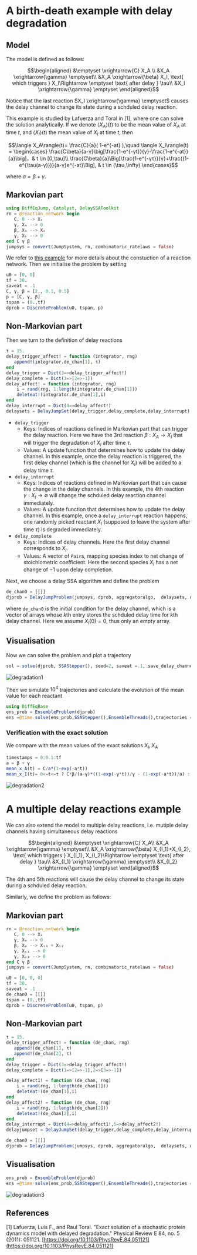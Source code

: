 # A birth-death example with delay degradation

## Model

The model is defined as follows:
```math
\begin{aligned}
&\emptyset \xrightarrow{C} X_A \\
&X_A \xrightarrow{\gamma} \emptyset\\
&X_A \xrightarrow{\beta}  X_I, \text{ which triggers  } X_I\Rightarrow \emptyset \text{ after delay } \tau\\
&X_I \xrightarrow{\gamma} \emptyset  
\end{aligned}
```
Notice that the last reaction $X_I \xrightarrow{\gamma} \emptyset$ causes the delay channel to change its state during a schduled delay reaction.

This example is studied by Lafuerza and Toral in [1], where one can solve the solution analytically. If we denote $\langle X_A\rangle(t)$ to be the mean value of $X_A$ at time $t$, and $\langle X_I\rangle(t)$ the mean value of $X_I$ at time $t$, then
```math
\langle X_A\rangle(t)= \frac{C}{a}( 1-e^{-at} ),\quad \langle X_I\rangle(t) = \begin{cases}
\frac{C\beta}{a-γ}\big[\frac{1-e^{-γt}}{γ}-\frac{1-e^{-at}}{a}\big]，& t \in [0,\tau]\\
\frac{C\beta}{a}\Big[\frac{1-e^{-γτ}}{γ}+\frac{(1-e^{\tau(a-γ)})}{a-γ}e^{-at}\Big], & t \in (\tau,\infty)
\end{cases}
```
where $a = β + γ$.

## Markovian part
```julia
using DiffEqJump, Catalyst, DelaySSAToolkit
rn = @reaction_network begin
   C, 0 --> Xₐ
   γ, Xₐ --> 0
   β, Xₐ --> Xᵢ
   γ, Xᵢ --> 0
end C γ β
jumpsys = convert(JumpSystem, rn, combinatoric_ratelaws = false)
```
We refer to [this example](tutorials.md) for more details about the constuction of a reaction network. Then we initialise the problem by setting
```julia
u0 = [0, 0]
tf = 30.
saveat = .1
C, γ, β = [2., 0.1, 0.5]
p = [C, γ, β]
tspan = (0.,tf)
dprob = DiscreteProblem(u0, tspan, p)
```
## Non-Markovian part
Then we turn to the definition of delay reactions

```julia
τ = 15.
delay_trigger_affect! = function (integrator, rng)
   append!(integrator.de_chan[1], τ)
end
delay_trigger = Dict(3=>delay_trigger_affect!)
delay_complete = Dict(1=>[2=>-1]) 
delay_affect! = function (integrator, rng)
    i = rand(rng, 1:length(integrator.de_chan[1]))
    deleteat!(integrator.de_chan[1],i)
end
delay_interrupt = Dict(4=>delay_affect!) 
delaysets = DelayJumpSet(delay_trigger,delay_complete,delay_interrupt)
```

- `delay_trigger`  
  - Keys: Indices of reactions defined in Markovian part that can trigger the delay reaction. Here we have the 3rd reaction $\beta: X_A \rightarrow X_I$ that will trigger the degradation of $X_I$ after time $\tau$.
  - Values: A update function that determines how to update the delay channel. In this example, once the delay reaction is triggered, the first delay channel (which is the channel for $X_I$) will be added to a delay time $\tau$.			
- `delay_interrupt`
  - Keys: Indices of reactions defined in Markovian part that can cause the change in the delay channels. In this example, the 4th reaction $\gamma : X_I \rightarrow \emptyset$ will change the schduled delay reaction channel immediately.
  - Values: A update function that determines how to update the delay channel. In this example, once a `delay_interrupt` reaction happens, one randomly picked reactant $X_I$ (supposed to leave the system after time $\tau$) is degraded immediately.  
- `delay_complete` 
  - Keys: Indices of delay channels. Here the first delay channel corresponds to $X_I$.
  - Values: A vector of `Pair`s, mapping species index to net change of stoichiometric coefficient. Here the second species $X_I$ has a net change of $-1$ upon delay completion.

Next, we choose a delay SSA algorithm and define the problem
```julia
de_chan0 = [[]]
djprob = DelayJumpProblem(jumpsys, dprob, aggregatoralgo,  delaysets, de_chan0, save_positions=(false,false))
```
where `de_chan0` is the initial condition for the delay channel, which is a vector of arrays whose *k*th entry stores the schduled delay time for *k*th delay channel. Here we assume $X_I(0) = 0$, thus only an empty array. 

## Visualisation
Now we can solve the problem and plot a trajectory
```julia
sol = solve(djprob, SSAStepper(), seed=2, saveat =.1, save_delay_channel = false)
```
![degradation1](../assets/delay_degradation1.svg)

Then we simulate $10^4$ trajectories and calculate the evolution of the mean value for each reactant
```julia
using DiffEqBase
ens_prob = EnsembleProblem(djprob)
ens =@time solve(ens_prob,SSAStepper(),EnsembleThreads(),trajectories = 1e4, saveat = .1, save_delay_channel =false)
```

### Verification with the exact solution
We compare with the mean values of the exact solutions $X_I, X_A$
```julia
timestamps = 0:0.1:tf
a = β + γ 
mean_x_A(t) = C/a*(1-exp(-a*t))
mean_x_I(t)= 0<=t<=τ ? C*β/(a-γ)*((1-exp(-γ*t))/γ - (1-exp(-a*t))/a) : C*β/a*((1-exp(-γ*τ))/γ + exp(-a*t)*(1-exp((a-γ)τ))/(a-γ))
```
![degradation2](../assets/delay_degradation2.svg)


# A multiple delay reactions example

We can also extend the model to multiple delay reactions, i.e. mutiple delay channels having simultaneous delay reactions
```math
\begin{aligned}
&\emptyset \xrightarrow{C} X_A\\
&X_A \xrightarrow{\gamma} \emptyset\\
&X_A \xrightarrow{\beta}  X_{I_1}+X_{I_2}, \text{ which triggers  } X_{I_1}, X_{I_2}\Rightarrow \emptyset \text{ after delay } \tau\\
&X_{I_1} \xrightarrow{\gamma} \emptyset\\
&X_{I_2} \xrightarrow{\gamma} \emptyset
\end{aligned}
```
The 4th and 5th reactions will cause the delay channel to change its state during a schduled delay reaction.

Similarly, we define the problem as follows:
## Markovian part
```julia
rn = @reaction_network begin
   C, 0 --> Xₐ
   γ, Xₐ --> 0
   β, Xₐ --> Xᵢ₁ + Xᵢ₂
   γ, Xᵢ₁ --> 0
   γ, Xᵢ₂ --> 0
end C γ β
jumpsys = convert(JumpSystem, rn, combinatoric_ratelaws = false)
```

```julia
u0 = [0, 0, 0]
tf = 30.
saveat = .1
de_chan0 = [[]]
tspan = (0.,tf)
dprob = DiscreteProblem(u0, tspan, p)
```
## Non-Markovian part
```julia
τ = 15.
delay_trigger_affect! = function (de_chan, rng)
   append!(de_chan[1], τ)
   append!(de_chan[2], τ)
end
delay_trigger = Dict(3=>delay_trigger_affect!)
delay_complete = Dict(1=>[2=>-1],2=>[3=>-1]) 

delay_affect1! = function (de_chan, rng)
    i = rand(rng, 1:length(de_chan[1]))
    deleteat!(de_chan[1],i)
end
delay_affect2! = function (de_chan, rng)
    i = rand(rng, 1:length(de_chan[2]))
    deleteat!(de_chan[2],i)
end
delay_interrupt = Dict(4=>delay_affect1!,5=>delay_affect2!) 
delayjumpset = DelayJumpSet(delay_trigger,delay_complete,delay_interrupt)
```

```julia
de_chan0 = [[]]
djprob = DelayJumpProblem(jumpsys, dprob, aggregatoralgo,  delaysets, de_chan0, save_positions=(false,false))
```
## Visualisation
```julia
ens_prob = EnsembleProblem(djprob)
ens =@time solve(ens_prob,SSAStepper(),EnsembleThreads(),trajectories = 10^4, saveat = .1, save_delay_channel =false)
```
![degradation3](../assets/delay_multidegradation3.svg)



## References
[1] Lafuerza, Luis F., and Raul Toral. "Exact solution of a stochastic protein dynamics model with delayed degradation." Physical Review E 84, no. 5 (2011): 051121. [https://doi.org/10.1103/PhysRevE.84.051121](https://doi.org/10.1103/PhysRevE.84.051121)